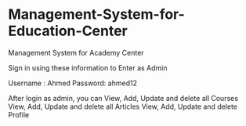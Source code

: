 # Management-System-for-Education-Center
Management System for Academy Center

Sign in using these information to Enter as Admin

Username : Ahmed
Password: ahmed12

After login as admin, you can
  View, Add, Update and delete all Courses
  View, Add, Update and delete all Articles
  View, Add, Update and delete Profile
